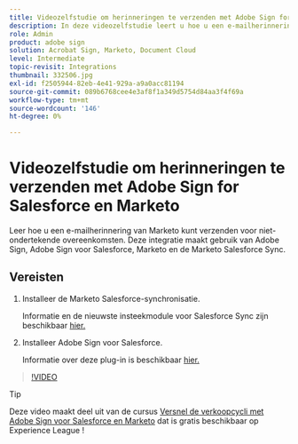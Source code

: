 ```yaml
---
title: Videozelfstudie om herinneringen te verzenden met Adobe Sign for Salesforce en Marketo
description: In deze videozelfstudie leert u hoe u een e-mailherinnering van Marketo kunt verzenden als een overeenkomst na een bepaalde periode niet is ondertekend
role: Admin
product: adobe sign
solution: Acrobat Sign, Marketo, Document Cloud
level: Intermediate
topic-revisit: Integrations
thumbnail: 332506.jpg
exl-id: f2505944-82eb-4e41-929a-a9a0acc81194
source-git-commit: 089b6768cee4e3af8f1a349d5754d84aa3f4f69a
workflow-type: tm+mt
source-wordcount: '146'
ht-degree: 0%

---
```


# Videozelfstudie om herinneringen te verzenden met Adobe Sign for Salesforce en Marketo

Leer hoe u een e-mailherinnering van Marketo kunt verzenden voor niet-ondertekende overeenkomsten. Deze integratie maakt gebruik van Adobe Sign, Adobe Sign voor Salesforce, Marketo en de Marketo Salesforce Sync.

## Vereisten

1. Installeer de Marketo Salesforce-synchronisatie.

   Informatie en de nieuwste insteekmodule voor Salesforce Sync zijn beschikbaar [hier.](https://experienceleague.adobe.com/docs/marketo/using/product-docs/crm-sync/salesforce-sync/understanding-the-salesforce-sync.html)

1. Installeer Adobe Sign voor Salesforce.

   Informatie over deze plug-in is beschikbaar [hier.](https://helpx.adobe.com/ca/sign/using/salesforce-integration-installation-guide.html)

>[!VIDEO](https://video.tv.adobe.com/v/332506?hidetitle=true)

>[!TIP]
>
>Deze video maakt deel uit van de cursus [Versnel de verkoopcycli met Adobe Sign voor Salesforce en Marketo](https://experienceleague.adobe.com/?recommended=Sign-U-1-2021.1) dat is gratis beschikbaar op Experience League !

